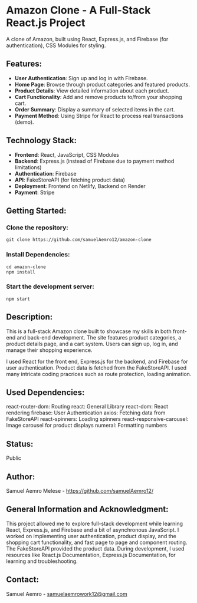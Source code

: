 # Amazon Clone - A Full-Stack React.js Project  
A clone of Amazon, built using React, Express.js, and Firebase (for authentication), CSS Modules for styling.

## Features:
- **User Authentication**: Sign up and log in with Firebase.
- **Home Page**: Browse through product categories and featured products.
- **Product Details**: View detailed information about each product.
- **Cart Functionality**: Add and remove products to/from your shopping cart.
- **Order Summary**: Display a summary of selected items in the cart.
- **Payment Method**: Using Stripe for React to process real transactions (demo).

## Technology Stack:
- **Frontend**: React, JavaScript, CSS Modules
- **Backend**: Express.js (instead of Firebase due to payment method limitations)
- **Authentication**: Firebase
- **API**: FakeStoreAPI (for fetching product data)
- **Deployment**: Frontend on Netlify, Backend on Render
- **Payment**: Stripe 

## Getting Started:
### Clone the repository:
```
git clone https://github.com/samuelAemro12/amazon-clone
```
### Install Dependencies:
```
cd amazon-clone
npm install
```

### Start the development server:

```
npm start
```
## Description:
This is a full-stack Amazon clone built to showcase my skills in both front-end and back-end development. The site features product categories, a product details page, and a cart system. Users can sign up, log in, and manage their shopping experience.

I used React for the front end, Express.js for the backend, and Firebase for user authentication. Product data is fetched from the FakeStoreAPI. I used many intricate coding 
pracrices such as route protection, loading animation.

## Used Dependencies:
react-router-dom: Routing
react: General Library
react-dom: React rendering
firebase: User Authentication
axios: Fetching data from FakeStoreAPI
react-spinners: Loading spinners
react-responsive-carousel: Image carousel for product displays
numeral: Formatting numbers
## Status:
Public

## Author:
Samuel Aemro Melese - https://github.com/samuelAemro12/

## General Information and Acknowledgment:
This project allowed me to explore full-stack development while learning React, Express.js, and Firebase and a bit of asynchronous JavaScript. I worked on implementing user authentication, product display, and the shopping cart functionality, and fast page to page and component routing. The FakeStoreAPI provided the product data. During development, I used resources like React.js Documentation, Express.js Documentation, for learning and troubleshooting. 

## Contact:
Samuel Aemro - samuelaemrowork12@gmail.com